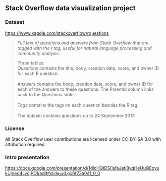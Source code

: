 ## Stack Overflow data visualization project

### Dataset
<https://www.kaggle.com/stackoverflow/rquestions>

>_Full text of questions and answers from Stack Overflow that are tagged with the r tag, useful for natural language processing and community analysis._  

>Three tables:  
_Questions_ contains the title, body, creation date, score, and owner ID for each R question. <br><br>
_Answers_ contains the body, creation date, score, and owner ID for each of the answers to these questions. The ParentId column links back to the Questions table. <br><br>
_Tags_ contains the tags on each question besides the R tag.
<br><br>
The dataset contains questions up to 24 September 2017.  

### License  
All Stack Overflow user contributions are licensed under CC-BY-SA 3.0 with attribution required.


### Intro presentation
<https://docs.google.com/presentation/d/1dicHQIDSl1sfaJeti8yqHeUuQEoyukUjned4LvgjPOI/edit#slide=id.gc6f73a04f_0_0>
